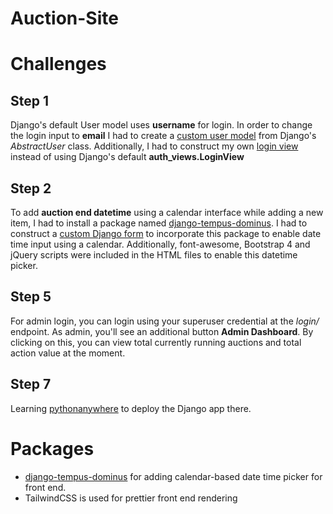 # Auction-Site

# Challenges

## Step 1
Django's default User model uses **username** for login. In order to change the login input to **email** I had to create a [custom user model](https://github.com/rukshar69/Auction-Site/blob/main/RuksharsAuction/core/models.py) from Django's *AbstractUser* class. Additionally, I had to construct my own [login view](https://github.com/rukshar69/Auction-Site/blob/main/RuksharsAuction/core/views.py#L35) instead of using Django's default **auth_views.LoginView**

## Step 2
To add **auction end datetime** using a calendar interface while adding a new item, I had to install a package named [django-tempus-dominus](https://github.com/FlipperPA/django-tempus-dominus). I had to construct a [custom Django form](https://github.com/rukshar69/Auction-Site/blob/main/RuksharsAuction/item/forms.py#L24) to incorporate this package to enable date time input using a calendar. Additionally, font-awesome, Bootstrap 4 and jQuery scripts were included in the HTML files to enable this datetime picker.

## Step 5
For admin login, you can login using your superuser credential at the *login/* endpoint. As admin, you'll see an additional button **Admin Dashboard**. By clicking on this, you can view total currently running auctions and total action value at the moment.

## Step 7
Learning [pythonanywhere](https://www.pythonanywhere.com/) to deploy the Django app there.

# Packages
- [django-tempus-dominus](https://github.com/FlipperPA/django-tempus-dominus) for adding calendar-based date time picker for front end.
- TailwindCSS is used for prettier front end rendering